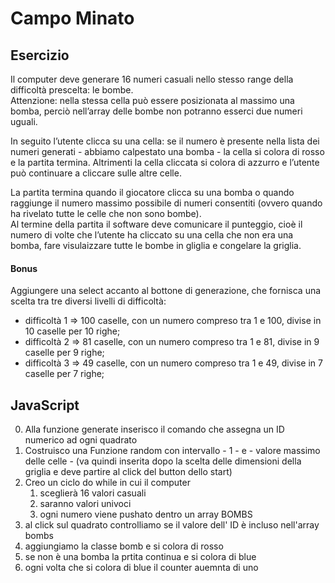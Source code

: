 Campo Minato
===

## Esercizio

Il computer deve generare 16 numeri casuali nello stesso range della difficoltà prescelta: le bombe.    
Attenzione: nella stessa cella può essere posizionata al massimo una bomba, perciò nell’array delle bombe non potranno esserci due numeri uguali.   

In seguito l’utente clicca su una cella: se il numero è presente nella lista dei numeri generati - abbiamo calpestato una bomba - la cella si colora di rosso e la partita termina.   Altrimenti la cella cliccata si colora di azzurro e l’utente può continuare a cliccare sulle altre celle.

La partita termina quando il giocatore clicca su una bomba o quando raggiunge il numero massimo possibile di numeri consentiti (ovvero quando ha rivelato tutte le celle che non sono bombe).  
Al termine della partita il software deve comunicare il punteggio, cioè il numero di volte che l’utente ha cliccato su una cella che non era una bomba, fare visulaizzare tutte le bombe in gliglia e congelare la griglia.    

#### Bonus
Aggiungere una select accanto al bottone di generazione, che fornisca una scelta tra tre diversi livelli di difficoltà:
- difficoltà 1 ⇒ 100 caselle, con un numero compreso tra 1 e 100, divise in 10 caselle per 10 righe;
- difficoltà 2 ⇒ 81 caselle, con un numero compreso tra 1 e 81, divise in 9 caselle per 9 righe;
- difficoltà 3 ⇒ 49 caselle, con un numero compreso tra 1 e 49, divise in 7 caselle per 7 righe;


## JavaScript

0. Alla funzione generate inserisco il comando che assegna un ID numerico ad ogni quadrato
1. Costruisco una Funzione random con intervallo - 1 - e - valore massimo delle celle - (va quindi inserita dopo la scelta delle dimensioni della griglia e deve partire al click del button dello start)
2. Creo un ciclo do while in cui il computer
    1. sceglierà 16 valori casuali
    2. saranno valori univoci
    3. ogni numero viene pushato dentro un array BOMBS
3. al click sul quadrato controlliamo se il valore dell' ID è incluso nell'array bombs
4. aggiungiamo la classe bomb e si colora di rosso
5. se non è una bomba la prtita continua e si colora di blue 
6. ogni volta che si colora di blue il counter auemnta di uno